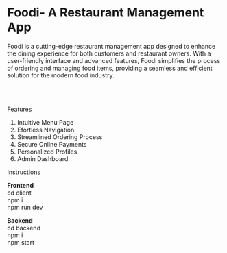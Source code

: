 <h1>Foodi- A Restaurant Management App</h1>

  <p>Foodi is a cutting-edge restaurant
management app designed to enhance
the dining experience for both
customers and restaurant owners. With
a user-friendly interface and advanced
features, Foodi simplifies the process of
ordering and managing food items,
providing a seamless and efficient
solution for the modern food industry.</p><br/><br/>

 Features <br/>
  1. Intuitive Menu Page<br/>
  2. Efortless Navigation<br/>
  3. Streamlined Ordering Process<br/>
  4. Secure Online Payments<br/>
  5. Personalized Profiles<br/>
  6. Admin Dashboard<br/>
</b>

Instructions

<b>Frontend</b><br/>
cd client<br/>
npm i<br/>
npm run dev<br/>

<b>Backend</b><br/>
cd backend<br/>
npm i<br/>
npm start

